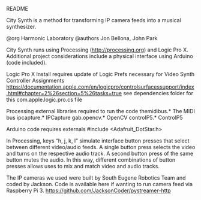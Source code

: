 README

City Synth is a method for transforming IP camera feeds into a musical synthesizer.

@org Harmonic Laboratory
@authors Jon Bellona, John Park

City Synth runs using Processing (http://processing.org) and Logic Pro X. 
Additional project considerations include a physical interface using Arduino (code included).

Logic Pro X
Install requires update of Logic Prefs necessary for Video Synth Controller Assignments
https://documentation.apple.com/en/logicpro/controlsurfacessupport/index.html#chapter=2%26section=5%26tasks=true
	see dependencies folder for this com.apple.logic.pro.cs file 

Processing external libraries required to run the code
themidibus.*		The MIDI bus
ipcapture.*		IPCapture
gab.opencv.* 	OpenCV
controlP5.*		ControlP5

Arduino code requires externals
#include <Adafruit_DotStar.h>


In Processing, keys “h, j, k, l” simulate interface button presses that select between different video/audio feeds.
A single button press selects the video and turns on the respective audio track. A second button press of the same button mutes the audio. In this way, different combinations of button presses allows uses to mix and match video and audio tracks.

The IP cameras we used were built by South Eugene Robotics Team and coded by Jackson. Code is available here if wanting to run camera feed via Raspberry Pi 3.
https://github.com/JacksonCoder/pystreamer-http